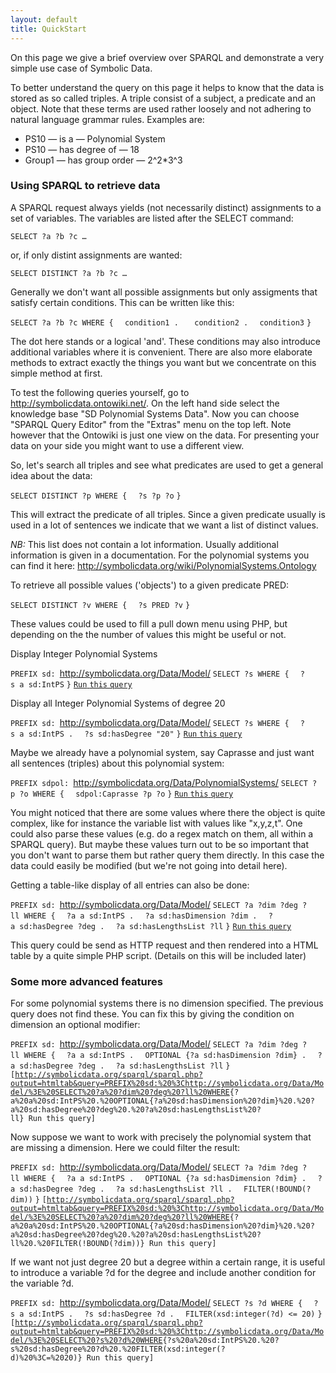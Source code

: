 ```yaml
---
layout: default
title: QuickStart
---
```


On this page we give a brief overview over SPARQL and demonstrate a very simple use case of Symbolic Data.

To better understand the query on this page it helps to know that the data is stored as so called triples. A triple consist of a subject, a predicate and an object. Note that these terms are used rather loosely and not adhering to natural language grammar rules. Examples are:

-   PS10 ­— is a — Polynomial System
-   PS10 — has degree of — 18
-   Group1 — has group order — 2\^2\*3\^3

### Using SPARQL to retrieve data

A SPARQL request always yields (not necessarily distinct) assignments to a set of variables. The variables are listed after the SELECT command:

`SELECT ?a ?b ?c …`

or, if only distint assignments are wanted:

`SELECT DISTINCT ?a ?b ?c …`

Generally we don't want all possible assignments but only assigments that satisfy certain conditions. This can be written like this:

`SELECT ?a ?b ?c WHERE {`
`  condition1 . `
`  condition2 .`
`  condition3`
`}`

The dot here stands or a logical 'and'. These conditions may also introduce additional variables where it is convenient. There are also more elaborate methods to extract exactly the things you want but we concentrate on this simple method at first.

To test the following queries yourself, go to <http://symbolicdata.ontowiki.net/>. On the left hand side select the knowledge base "SD Polynomial Systems Data". Now you can choose "SPARQL Query Editor" from the "Extras" menu on the top left. Note however that the Ontowiki is just one view on the data. For presenting your data on your side you might want to use a different view.

So, let's search all triples and see what predicates are used to get a general idea about the data:

`SELECT DISTINCT ?p WHERE {`
`  ?s ?p ?o`
`}`

This will extract the predicate of all triples. Since a given predicate usually is used in a lot of sentences we indicate that we want a list of distinct values.

*NB:* This list does not contain a lot information. Usually additional information is given in a documentation. For the polynomial systems you can find it here: <http://symbolicdata.org/wiki/PolynomialSystems.Ontology>

To retrieve all possible values ('objects') to a given predicate PRED:

`SELECT DISTINCT ?v WHERE {`
`  ?s PRED ?v`
`}`

These values could be used to fill a pull down menu using PHP, but depending on the the number of values this might be useful or not.

Display Integer Polynomial Systems

`PREFIX sd: `<http://symbolicdata.org/Data/Model/>
`SELECT ?s WHERE {`
`  ?s a sd:IntPS`
`}`
[`Run` `this` `query`](http://symbolicdata.org:8890/sparql?output=htmltab&query=%20PREFIX%20sd:%20%3Chttp://symbolicdata.org/Data/Model/%3ESELECT%20?s%20WHERE%20{?s%20a%20sd:IntPS})

Display all Integer Polynomial Systems of degree 20

`PREFIX sd: `<http://symbolicdata.org/Data/Model/>
`SELECT ?s WHERE {`
`  ?s a sd:IntPS .`
`  ?s sd:hasDegree "20"`
`}`
[`Run` `this` `query`](http://symbolicdata.org/sparql/sparql.php?output=htmltab&query=PREFIX%20sd:%20%3Chttp://symbolicdata.org/Data/Model/%3E%20SELECT%20?s%20WHERE{?s%20a%20sd:IntPS%20.%20?s%20sd:hasDegree%20%2220%22})

Maybe we already have a polynomial system, say Caprasse and just want all sentences (triples) about this polynomial system:

`PREFIX sdpol: `<http://symbolicdata.org/Data/PolynomialSystems/>
`SELECT ?p ?o WHERE {`
`  sdpol:Caprasse ?p ?o`
`}`
[`Run` `this` `query`](http://symbolicdata.org/sparql/sparql.php?output=htmltab&query=PREFIX%20sdpol:%20%3Chttp://symbolicdata.org/Data/PolynomialSystems/%3E%20SELECT%20?p%20?o%20WHERE{sdpol:Caprasse%20?p%20?o})

You might noticed that there are some values where there the object is quite complex, like for instance the variable list with values like "x,y,z,t". One could also parse these values (e.g. do a regex match on them, all within a SPARQL query). But maybe these values turn out to be so important that you don't want to parse them but rather query them directly. In this case the data could easily be modified (but we're not going into detail here).

Getting a table-like display of all entries can also be done:

`PREFIX sd: `<http://symbolicdata.org/Data/Model/>
`SELECT ?a ?dim ?deg ?ll WHERE {`
`  ?a a sd:IntPS .`
`  ?a sd:hasDimension ?dim .`
`  ?a sd:hasDegree ?deg .`
`  ?a sd:hasLengthsList ?ll`
`}`
[`Run` `this` `query`](http://symbolicdata.org/sparql/sparql.php?output=htmltab&query=PREFIX%20sd:%20%3Chttp://symbolicdata.org/Data/Model/%3E%20SELECT%20?a%20?dim%20?deg%20?ll%20WHERE{?a%20a%20sd:IntPS%20.%20?a%20sd:hasDimension%20?dim%20.%20?a%20sd:hasDegree%20?deg%20.%20?a%20sd:hasLengthsList%20?ll})

This query could be send as HTTP request and then rendered into a HTML table by a quite simple PHP script. (Details on this will be included later)

### Some more advanced features

For some polynomial systems there is no dimension specified. The previous query does not find these. You can fix this by giving the condition on dimension an optional modifier:

`PREFIX sd: `<http://symbolicdata.org/Data/Model/>
`SELECT ?a ?dim ?deg ?ll WHERE {`
`  ?a a sd:IntPS .`
`  OPTIONAL {?a sd:hasDimension ?dim} .`
`  ?a sd:hasDegree ?deg .`
`  ?a sd:hasLengthsList ?ll`
`}`
`[`[`http://symbolicdata.org/sparql/sparql.php?output=htmltab&query=PREFIX%20sd:%20%3Chttp://symbolicdata.org/Data/Model/%3E%20SELECT%20?a%20?dim%20?deg%20?ll%20WHERE`](http://symbolicdata.org/sparql/sparql.php?output=htmltab&query=PREFIX%20sd:%20%3Chttp://symbolicdata.org/Data/Model/%3E%20SELECT%20?a%20?dim%20?deg%20?ll%20WHERE)`{?a%20a%20sd:IntPS%20.%20OPTIONAL{?a%20sd:hasDimension%20?dim}%20.%20?a%20sd:hasDegree%20?deg%20.%20?a%20sd:hasLengthsList%20?ll} Run this query]`

Now suppose we want to work with precisely the polynomial system that are missing a dimension. Here we could filter the result:

`PREFIX sd: `<http://symbolicdata.org/Data/Model/>
`SELECT ?a ?dim ?deg ?ll WHERE {`
`  ?a a sd:IntPS .`
`  OPTIONAL {?a sd:hasDimension ?dim} .`
`  ?a sd:hasDegree ?deg .`
`  ?a sd:hasLengthsList ?ll .`
`  FILTER(!BOUND(?dim))`
`}`
`[`[`http://symbolicdata.org/sparql/sparql.php?output=htmltab&query=PREFIX%20sd:%20%3Chttp://symbolicdata.org/Data/Model/%3E%20SELECT%20?a%20?dim%20?deg%20?ll%20WHERE`](http://symbolicdata.org/sparql/sparql.php?output=htmltab&query=PREFIX%20sd:%20%3Chttp://symbolicdata.org/Data/Model/%3E%20SELECT%20?a%20?dim%20?deg%20?ll%20WHERE)`{?a%20a%20sd:IntPS%20.%20OPTIONAL{?a%20sd:hasDimension%20?dim}%20.%20?a%20sd:hasDegree%20?deg%20.%20?a%20sd:hasLengthsList%20?ll%20.%20FILTER(!BOUND(?dim))} Run this query]`

If we want not just degree 20 but a degree within a certain range, it is useful to introduce a variable ?d for the degree and include another condition for the variable ?d.

`PREFIX sd: `<http://symbolicdata.org/Data/Model/>
`SELECT ?s ?d WHERE {`
`  ?s a sd:IntPS .`
`  ?s sd:hasDegree ?d .`
`  FILTER(xsd:integer(?d) <= 20)`
`}`
`[`[`http://symbolicdata.org/sparql/sparql.php?output=htmltab&query=PREFIX%20sd:%20%3Chttp://symbolicdata.org/Data/Model/%3E%20SELECT%20?s%20?d%20WHERE`](http://symbolicdata.org/sparql/sparql.php?output=htmltab&query=PREFIX%20sd:%20%3Chttp://symbolicdata.org/Data/Model/%3E%20SELECT%20?s%20?d%20WHERE)`{?s%20a%20sd:IntPS%20.%20?s%20sd:hasDegree%20?d%20.%20FILTER(xsd:integer(?d)%20%3C=%2020)} Run this query]`
